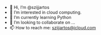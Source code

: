 - 👋 Hi, I’m @szijjartos
- 👀 I’m interested in cloud computing.
- 🌱 I’m currently learning Python
- 💞️ I’m looking to collaborate on ...
- 📫 How to reach me: szijjartos@icloud.com

<!---
szijjartos/szijjartos is a ✨ special ✨ repository because its `README.md` (this file) appears on your GitHub profile.
You can click the Preview link to take a look at your changes.
--->
